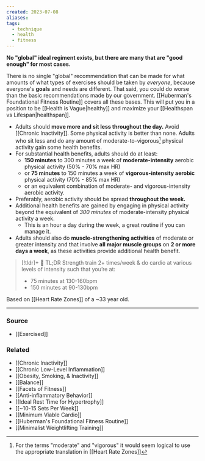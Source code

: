 ```yaml
---
created: 2023-07-08
aliases: 
tags:
  - technique
  - health
  - fitness
---
```

**No "global" ideal regiment exists, but there are many that are "good enough" for most cases.**

There is no single "global" recommendation that can be made for what amounts of what types of exercises should be taken by *everyone*, because everyone's **goals** and needs are different. That said, you could do worse than the basic recommendations made by our government. [[Huberman's Foundational Fitness Routine]] covers all these bases. This will put you in a position to be [[Health is Vague|healthy]] and maximize your [[Healthspan vs Lifespan|healthspan]]. 

- Adults should **move more and sit less throughout the day.** Avoid [[Chronic Inactivity]]. Some physical activity is better than none. Adults who sit less and do any amount of moderate-to-vigorous[^1] physical activity gain some health benefits.
- For substantial health benefits, adults should do at least:
    - **150 minutes** to 300 minutes a week of **moderate-intensity** aerobic physical activity (50% - 70% max HR)
    - or **75 minutes** to 150 minutes a week of **vigorous-intensity aerobic** physical activity (70% - 85% max HR)
    - or an equivalent combination of moderate- and vigorous-intensity aerobic activity.
- Preferably, aerobic activity should be spread **throughout the week.**
- Additional health benefits are gained by engaging in physical activity beyond the equivalent of *300 minutes* of moderate-intensity physical activity a week.
	- This is an hour a day during the week, a great routine if you can manage it.
- Adults should also do **muscle-strengthening activities** of moderate or greater intensity and that involve **all major muscle groups** on **2 or more days a week**, as these activities provide additional health benefit. 

> [!tldr]+ 💓 TL;DR
> Strength train 2+ times/week & do cardio at various levels of intensity such that you’re at:
> - 75 minutes at 130-160bpm
> - 150 minutes at 90-130bpm

Based on [[Heart Rate Zones]] of a ~33 year old.

[^1]: For the terms "moderate" and "vigorous" it would seem logical to use the appropriate translation in [[Heart Rate Zones]]

---

### Source
- [[Exercised]]

### Related
- [[Chronic Inactivity]] 
- [[Chronic Low-Level Inflammation]] 
- [[Obesity, Smoking, & Inactivity]] 
- [[Balance]] 
- [[Facets of Fitness]] 
- [[Anti-inflammatory Behavior]] 
- [[Ideal Rest Time for Hypertrophy]] 
- [[~10-15 Sets Per Week]]
- [[Minimum Viable Cardio]]
- [[Huberman's Foundational Fitness Routine]]
- [[Minimalist Weightlifting Training]]